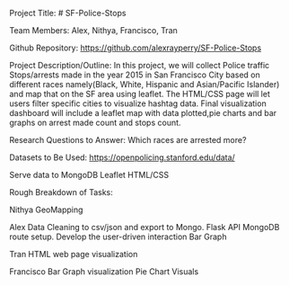 Project Title: # SF-Police-Stops

Team Members:  Alex, Nithya, Francisco, Tran

Github Repository: https://github.com/alexrayperry/SF-Police-Stops

Project Description/Outline: In this project, we will collect Police traffic Stops/arrests made in the year 2015 in San Francisco City based on different races namely(Black, White, Hispanic and Asian/Pacific Islander) and map that on the SF area using leaflet. The HTML/CSS page will let users filter specific cities to visualize hashtag data.  Final visualization dashboard will include a leaflet map with data plotted,pie charts and bar graphs on arrest made count and stops count. 

Research Questions to Answer: 
Which races are arrested more?


Datasets to Be Used: 
https://openpolicing.stanford.edu/data/

Serve data to MongoDB
Leaflet
HTML/CSS


Rough Breakdown of Tasks:

Nithya
GeoMapping


Alex
Data Cleaning to csv/json and export to Mongo.
Flask API MongoDB route setup.
Develop the user-driven interaction
Bar Graph


Tran
HTML web page visualization 

Francisco
Bar Graph visualization
Pie Chart Visuals
